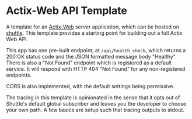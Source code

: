 # Actix-Web API Template

A template for an [Actix-Web](https://actix.rs) server application, which can be hosted on [shuttle](https://shuttle.rs). This template provides a starting point for building out a full Actix Web API.

This app has one pre-built endpoint, at `/api/health_check`, which returns a 200:OK status code and the JSON formatted message body "Healthy". There is also a "Not Found" endpoint which is registered as a default service. It will respond with HTTP 404 "Not Found" for any non-registered endpoints.

CORS is also implemented, with the default settings being permissive.

The tracing in this template is opinionated in the sense that it opts out of Shuttle's default global subscriber and leaves you the developer to choose your own path. A few basics are setup such that tracing outputs to stdout.
